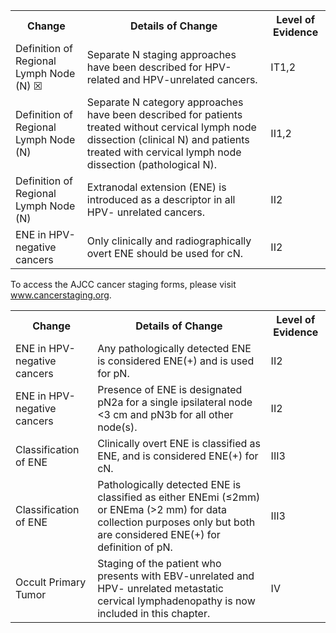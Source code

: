 <table>
<tr>
<th>Change</th>
<th>Details of Change</th>
<th>Level of Evidence</th>
</tr>
<tr>
<td>Definition of Regional Lymph Node (N) ☒</td>
<td>Separate N staging approaches have been described for HPV-related and HPV-unrelated cancers.</td>
<td>IT1,2</td>
</tr>
<tr>
<td>Definition of Regional Lymph Node (N)</td>
<td>Separate N category approaches have been described for patients treated without cervical lymph node dissection (clinical N) and patients treated with cervical lymph node dissection (pathological N).</td>
<td>II1,2</td>
</tr>
<tr>
<td>Definition of Regional Lymph Node (N)</td>
<td>Extranodal extension (ENE) is introduced as a descriptor in all HPV- unrelated cancers.</td>
<td>II2</td>
</tr>
<tr>
<td>ENE in HPV-negative cancers</td>
<td>Only clinically and radiographically overt ENE should be used for cN.</td>
<td>II2</td>
</tr>
</table>

To access the AJCC cancer staging forms, please visit www.cancerstaging.org.

<!-- PageFooter="American College of Surgeons 2017 M.B. Amin et al. (eds.), AJCC Cancer Staging Manual, Eighth Edition, DOI 10.1007/978-3-319-40618-3_6" -->
<!-- PageNumber="67" -->
<!-- PageBreak -->
<!-- PageNumber="68" -->
<!-- PageHeader="American Joint Committee on Cancer . 2017" -->

<table>
<tr>
<th>Change</th>
<th>Details of Change</th>
<th>Level of Evidence</th>
</tr>
<tr>
<td>ENE in HPV-negative cancers</td>
<td>Any pathologically detected ENE is considered ENE(+) and is used for pN.</td>
<td>II2</td>
</tr>
<tr>
<td>ENE in HPV-negative cancers</td>
<td>Presence of ENE is designated pN2a for a single ipsilateral node &lt;3 cm and pN3b for all other node(s).</td>
<td>II2</td>
</tr>
<tr>
<td>Classification of ENE</td>
<td>Clinically overt ENE is classified as ENE, and is considered ENE(+) for cN.</td>
<td>III3</td>
</tr>
<tr>
<td>Classification of ENE</td>
<td>Pathologically detected ENE is classified as either ENEmi (≤2mm) or ENEma (&gt;2 mm) for data collection purposes only but both are considered ENE(+) for definition of pN.</td>
<td>III3</td>
</tr>
<tr>
<td>Occult Primary Tumor</td>
<td>Staging of the patient who presents with EBV-unrelated and HPV- unrelated metastatic cervical lymphadenopathy is now included in this chapter.</td>
<td>IV</td>
</tr>
</table>
